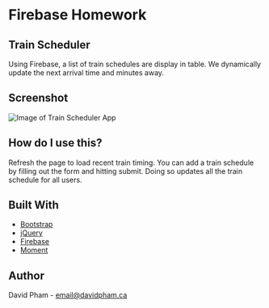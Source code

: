 # Firebase Homework

## Train Scheduler

Using Firebase, a list of train schedules are display in table. We dynamically update the next arrival time and minutes away.

## Screenshot

![Image of Train Scheduler App](https://takeawalk.github.io/UTM/07-firebase/Train%20Scheduler/ss.png)

## How do I use this?

Refresh the page to load recent train timing. You can add a train schedule by filling out the form and hitting submit. Doing so updates all the train schedule for all users.

## Built With

- [Bootstrap](https://getbootstrap.com)
- [jQuery](http://www.jquery.com)
- [Firebase](https://firebase.google.com)
- [Moment](https://momentjs.com)

## Author

David Pham - email@davidpham.ca
